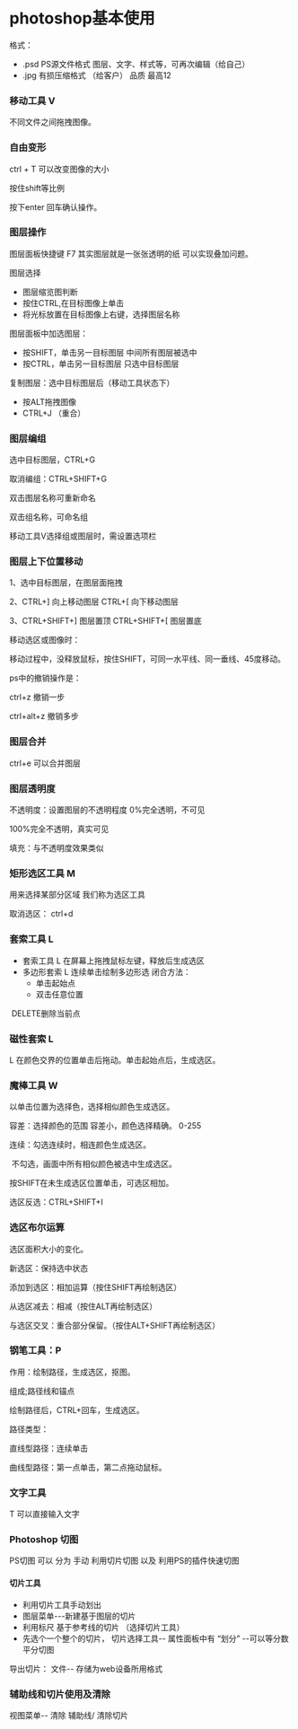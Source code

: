# photoshop基本使用

格式：

- .psd     PS源文件格式   图层、文字、样式等，可再次编辑（给自己）
- .jpg     有损压缩格式   （给客户）  品质  最高12

### 移动工具 V   

不同文件之间拖拽图像。

### 自由变形

ctrl + T 可以改变图像的大小

按住shift等比例

按下enter 回车确认操作。

### 图层操作

 图层面板快捷键   F7  其实图层就是一张张透明的纸  可以实现叠加问题。

图层选择

- 图层缩览图判断
- 按住CTRL,在目标图像上单击
- 将光标放置在目标图像上右键，选择图层名称

图层面板中加选图层：

- 按SHIFT，单击另一目标图层     中间所有图层被选中
- 按CTRL，单击另一目标图层     只选中目标图层

复制图层：选中目标图层后（移动工具状态下）

- 按ALT拖拽图像
- CTRL+J      （重合）

### 图层编组

选中目标图层，CTRL+G   

取消编组：CTRL+SHIFT+G

双击图层名称可重新命名

双击组名称，可命名组

移动工具V选择组或图层时，需设置选项栏

### 图层上下位置移动

1、选中目标图层，在图层面拖拽

2、CTRL+]    向上移动图层
       CTRL+[    向下移动图层

3、CTRL+SHIFT+]   图层置顶
       CTRL+SHIFT+[   图层置底

移动选区或图像时：

移动过程中，没释放鼠标，按住SHIFT，可同一水平线、同一垂线、45度移动。

ps中的撤销操作是：

ctrl+z  撤销一步

ctrl+alt+z  撤销多步

### 图层合并

ctrl+e 可以合并图层

### 图层透明度

不透明度：设置图层的不透明程度    0%完全透明，不可见

100%完全不透明，真实可见

填充：与不透明度效果类似

### 矩形选区工具 M

用来选择某部分区域  我们称为选区工具 

取消选区：  ctrl+d 

### 套索工具 L

- 套索工具      L  在屏幕上拖拽鼠标左键，释放后生成选区
- 多边形套索    L  连续单击绘制多边形选  闭合方法：
  - 单击起始点  
  - 双击任意位置

​       DELETE删除当前点

### 磁性套索 L  

L   在颜色交界的位置单击后拖动。单击起始点后，生成选区。    

### 魔棒工具   W

以单击位置为选择色，选择相似颜色生成选区。

容差：选择颜色的范围     容差小，颜色选择精确。    0-255

连续：勾选连续时，相连颜色生成选区。

​     不勾选，画面中所有相似颜色被选中生成选区。

按SHIFT在未生成选区位置单击，可选区相加。

选区反选：CTRL+SHIFT+I 

### 选区布尔运算

选区面积大小的变化。

新选区：保持选中状态

添加到选区：相加运算（按住SHIFT再绘制选区）

从选区减去：相减（按住ALT再绘制选区）

与选区交叉：重合部分保留。（按住ALT+SHIFT再绘制选区）

### 钢笔工具：P

作用：绘制路径，生成选区，抠图。

组成;路径线和锚点

绘制路径后，CTRL+回车，生成选区。

路径类型：

直线型路径：连续单击

曲线型路径：第一点单击，第二点拖动鼠标。

### 文字工具

T  可以直接输入文字

### Photoshop 切图

PS切图 可以 分为 手动 利用切片切图 以及 利用PS的插件快速切图

#### 切片工具

- 利用切片工具手动划出
- 图层菜单---新建基于图层的切片
- 利用标尺   基于参考线的切片 （选择切片工具）
- 先选个一个整个的切片，  切片选择工具-- 属性面板中有 “划分”   --可以等分数平分切图

导出切片： 文件-- 存储为web设备所用格式

### 辅助线和切片使用及清除

视图菜单-- 清除 辅助线/ 清除切片